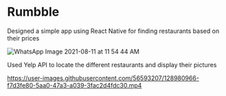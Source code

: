 # Rumbble

Designed a simple app using React Native for finding restaurants based on their prices

![WhatsApp Image 2021-08-11 at 11 54 44 AM](https://user-images.githubusercontent.com/56593207/128980920-3daebae0-983e-47f7-b05e-3d35bc26264b.jpeg)

Used Yelp API to locate the different restaurants and display their pictures

https://user-images.githubusercontent.com/56593207/128980966-f7d3fe80-5aa0-47a3-a039-3fac2d4fdc30.mp4

